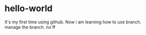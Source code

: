 # hello-world
It's my first time using github.
Now i am learning how to use branch.
manage the branch.
no ff
